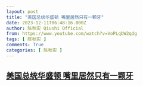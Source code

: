```yaml
---
layout: post
title: "美国总统华盛顿 嘴里居然只有一颗牙"
date: 2023-12-11T06:48:16.000Z
author: 陈秋实 Qiushi Official
from: https://www.youtube.com/watch?v=VoPLqbW2qdg
tags: [ 陈秋实 ]
comments: True
categories: [ 陈秋实 ]
---
```

<!--1702277296000-->
[美国总统华盛顿 嘴里居然只有一颗牙](https://www.youtube.com/watch?v=VoPLqbW2qdg)
------

<div>

</div>
